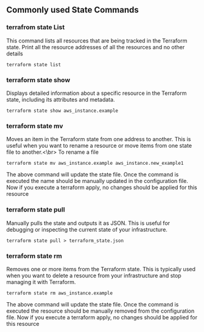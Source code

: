 ## Commonly used State Commands

### terrafrom state List
This command lists all resources that are being tracked in the Terraform state. Print all the resource  addresses of all the resources and no other details
```
terraform state list
```

### terraform state show
Displays detailed information about a specific resource in the Terraform state, including its attributes and metadata.
```
terraform state show aws_instance.example
```

### terraform state mv
Moves an item in the Terraform state from one address to another. This is useful when you want to rename a resource or move items from one state file to another.<\br>
To rename a file
```
terraform state mv aws_instance.example aws_instance.new_example1
```
The above command will update the state file. Once the command is executed the name should be manually updated in the configuration file. Now if you execute a terraform apply, no changes should be applied for this resource

### terraform state pull
Manually pulls the state and outputs it as JSON. This is useful for debugging or inspecting the current state of your infrastructure.
```
terraform state pull > terraform_state.json
```

### terraform state rm
Removes one or more items from the Terraform state. This is typically used when you want to delete a resource from your infrastructure and stop managing it with Terraform.
```
terraform state rm aws_instance.example
```
The above command will update the state file. Once the command is executed the resource should be manually removed from the configuration file. Now if you execute a terraform apply, no changes should be applied for this resource

